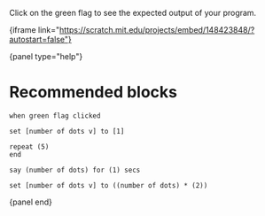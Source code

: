 Click on the green flag to see the expected output of your program.

{iframe link="https://scratch.mit.edu/projects/embed/148423848/?autostart=false"}

{panel type="help"}

# Recommended blocks

```scratch
when green flag clicked

set [number of dots v] to [1]

repeat (5)
end

say (number of dots) for (1) secs

set [number of dots v] to ((number of dots) * (2))
```

{panel end}
